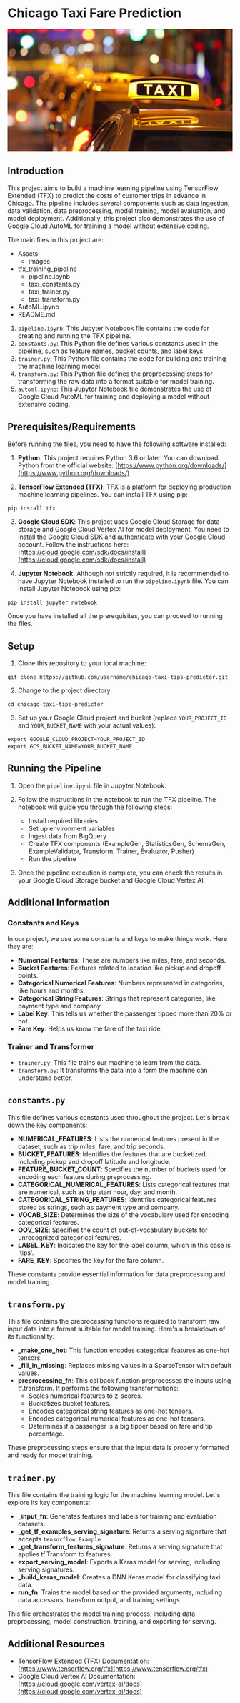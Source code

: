 
# Chicago Taxi Fare Prediction

![alt text](https://github.com/shivaraj-brillio/Demo1_Chicago_taxi_trips/blob/main/Assets/Images/chicago_taxi.jpg)




## Introduction

This project aims to build a machine learning pipeline using TensorFlow Extended (TFX) to predict the costs of customer trips in advance in Chicago. The pipeline includes several components such as data ingestion, data validation, data preprocessing, model training, model evaluation, and model deployment. Additionally, this project also demonstrates the use of Google Cloud AutoML for training a model without extensive coding.

The main files in this project are:
.
- Assets
  - images
- tfx_training_pipeline
  - pipeline.ipynb
  - taxi_constants.py
  - taxi_trainer.py
  - taxi_transform.py
- AutoML.ipynb
- README.md



1. `pipeline.ipynb`: This Jupyter Notebook file contains the code for creating and running the TFX pipeline.
2. `constants.py`: This Python file defines various constants used in the pipeline, such as feature names, bucket counts, and label keys.
3. `trainer.py`: This Python file contains the code for building and training the machine learning model.
4. `transform.py`: This Python file defines the preprocessing steps for transforming the raw data into a format suitable for model training.
5. `automl.ipynb`: This Jupyter Notebook file demonstrates the use of Google Cloud AutoML for training and deploying a model without extensive coding.

## Prerequisites/Requirements

Before running the files, you need to have the following software installed:

1. **Python**: This project requires Python 3.6 or later. You can download Python from the official website: [https://www.python.org/downloads/](https://www.python.org/downloads/)

2. **TensorFlow Extended (TFX)**: TFX is a platform for deploying production machine learning pipelines. You can install TFX using pip:

```
pip install tfx
```

3. **Google Cloud SDK**: This project uses Google Cloud Storage for data storage and Google Cloud Vertex AI for model deployment. You need to install the Google Cloud SDK and authenticate with your Google Cloud account. Follow the instructions here: [https://cloud.google.com/sdk/docs/install](https://cloud.google.com/sdk/docs/install)

4. **Jupyter Notebook**: Although not strictly required, it is recommended to have Jupyter Notebook installed to run the `pipeline.ipynb` file. You can install Jupyter Notebook using pip:

```
pip install jupyter notebook
```

Once you have installed all the prerequisites, you can proceed to running the files.

## Setup

1. Clone this repository to your local machine:

```
git clone https://github.com/username/chicago-taxi-tips-predictor.git
```

2. Change to the project directory:

```
cd chicago-taxi-tips-predictor
```

3. Set up your Google Cloud project and bucket (replace `YOUR_PROJECT_ID` and `YOUR_BUCKET_NAME` with your actual values):

```
export GOOGLE_CLOUD_PROJECT=YOUR_PROJECT_ID
export GCS_BUCKET_NAME=YOUR_BUCKET_NAME
```

## Running the Pipeline

1. Open the `pipeline.ipynb` file in Jupyter Notebook.

2. Follow the instructions in the notebook to run the TFX pipeline. The notebook will guide you through the following steps:
   - Install required libraries
   - Set up environment variables
   - Ingest data from BigQuery
   - Create TFX components (ExampleGen, StatisticsGen, SchemaGen, ExampleValidator, Transform, Trainer, Evaluator, Pusher)
   - Run the pipeline

3. Once the pipeline execution is complete, you can check the results in your Google Cloud Storage bucket and Google Cloud Vertex AI.


## Additional Information

### Constants and Keys

In our project, we use some constants and keys to make things work. Here they are:

- **Numerical Features**: These are numbers like miles, fare, and seconds.
- **Bucket Features**: Features related to location like pickup and dropoff points.
- **Categorical Numerical Features**: Numbers represented in categories, like hours and months.
- **Categorical String Features**: Strings that represent categories, like payment type and company.
- **Label Key**: This tells us whether the passenger tipped more than 20% or not.
- **Fare Key**: Helps us know the fare of the taxi ride.

### Trainer and Transformer

- `trainer.py`: This file trains our machine to learn from the data.
- `transform.py`: It transforms the data into a form the machine can understand better.

## `constants.py`

This file defines various constants used throughout the project. Let's break down the key components:

- **NUMERICAL_FEATURES**: Lists the numerical features present in the dataset, such as trip miles, fare, and trip seconds.
- **BUCKET_FEATURES**: Identifies the features that are bucketized, including pickup and dropoff latitude and longitude.
- **FEATURE_BUCKET_COUNT**: Specifies the number of buckets used for encoding each feature during preprocessing.
- **CATEGORICAL_NUMERICAL_FEATURES**: Lists categorical features that are numerical, such as trip start hour, day, and month.
- **CATEGORICAL_STRING_FEATURES**: Identifies categorical features stored as strings, such as payment type and company.
- **VOCAB_SIZE**: Determines the size of the vocabulary used for encoding categorical features.
- **OOV_SIZE**: Specifies the count of out-of-vocabulary buckets for unrecognized categorical features.
- **LABEL_KEY**: Indicates the key for the label column, which in this case is 'tips'.
- **FARE_KEY**: Specifies the key for the fare column.

These constants provide essential information for data preprocessing and model training.

## `transform.py`

This file contains the preprocessing functions required to transform raw input data into a format suitable for model training. Here's a breakdown of its functionality:

- **_make_one_hot**: This function encodes categorical features as one-hot tensors.
- **_fill_in_missing**: Replaces missing values in a SparseTensor with default values.
- **preprocessing_fn**: This callback function preprocesses the inputs using tf.transform. It performs the following transformations:
  - Scales numerical features to z-scores.
  - Bucketizes bucket features.
  - Encodes categorical string features as one-hot tensors.
  - Encodes categorical numerical features as one-hot tensors.
  - Determines if a passenger is a big tipper based on fare and tip percentage.

These preprocessing steps ensure that the input data is properly formatted and ready for model training.

## `trainer.py`

This file contains the training logic for the machine learning model. Let's explore its key components:

- **_input_fn**: Generates features and labels for training and evaluation datasets.
- **_get_tf_examples_serving_signature**: Returns a serving signature that accepts `tensorflow.Example`.
- **_get_transform_features_signature**: Returns a serving signature that applies tf.Transform to features.
- **export_serving_model**: Exports a Keras model for serving, including serving signatures.
- **_build_keras_model**: Creates a DNN Keras model for classifying taxi data.
- **run_fn**: Trains the model based on the provided arguments, including data accessors, transform output, and training settings.

This file orchestrates the model training process, including data preprocessing, model construction, training, and exporting for serving.


## Additional Resources

- TensorFlow Extended (TFX) Documentation: [https://www.tensorflow.org/tfx](https://www.tensorflow.org/tfx)
- Google Cloud Vertex AI Documentation: [https://cloud.google.com/vertex-ai/docs](https://cloud.google.com/vertex-ai/docs)

